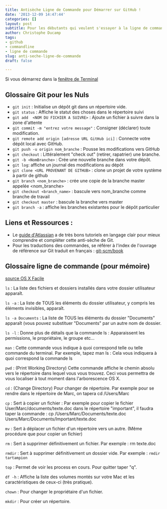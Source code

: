 ```yaml
---
title: Antisèche Ligne de Commande pour Démarrer sur GitHub !
date: '2013-12-09 14:47:44'
categories: []
layout: post
subtitle: Pour les débutants qui veulent s'essayer à la ligne de commande
author: Christophe Ducamp
tags:
- github
- commandline
- ligne de commande
slug: anti-seche-ligne-de-commande
draft: false

---
```

Si vous démarrez dans la [fenêtre de Terminal](/2013-12-10-terminal-trucs)

## Glossaire Git pour les Nuls

- `git init` : Initialise un dépôt git dans un répertoire vide.
- `git status` : Affiche le statut des choses dans le répertoire suivi 
- `git add  <NOM DU FICHIER A SUIVRE>` : Ajoute un fichier à suivre dans la zone d'attente
- `git commit -m "entrez votre message"` : Consigner (déclarer) toute modification. 
- `git remote add origin [adresse URL GitHub ici]` : Connecte votre dépôt local avec GitHub.
- `git push -u origin nom_branche` : Pousse les modifications vers GitHub
- `git checkout` : Littéralement "check out" (retirer, rapatrier) une branche. 
- `git -b <NomBranche>` : Crée une nouvelle branche dans votre dépôt. 
- `git log`: affiche un journal des modifications au dépôt
- `git clone <URL PROVENANT DE GITHUB>` : clone un projet de votre système à partir de github
- `git branch <nom_branche>` : crée une copie de la branche master appelée  <nom_branche>
- `git checkout <branch_name>` : bascule vers nom_branche comme branche de travail
- `git checkout master` : bascule la branche vers master
- `git branch -a` : affiche les branches existantes pour le dépôt particulier

## Liens et Ressources : 

- Le [guide d'Atlassian](https://www.atlassian.com/git/tutorial/git-basics) a de très bons tutoriels en langage clair pour mieux comprendre et compléter cette anti-sèche de Git.
- Pour les traductions des commandes, se référer à l'index de l'ouvrage de référence sur Git traduit en français : [git-scm/book](http://git-scm.com/book/fr)


## Glossaire ligne de commande (pour mémoire)

[source OS X Facile](http://www.osxfacile.com/terminal.html)

`ls` : La liste des fichiers et dossiers installés dans votre dossier utilisateur apparaît.

`ls -a` : La liste de TOUS les éléments du dossier utilisateur, y compris les éléments invisibles, apparaît.

`ls -a Documents` : La liste de TOUS les éléments du dossier "Documents" apparaît (vous pouvez substituer "Documents" par un autre nom de dossier.

`ls -l` : Donne plus de détails que la commande ls : Apparaissent les permissions, le propriétaire, le groupe etc...

`man`	: Cette commande vous indique à quoi correspond telle ou telle commande du terminal. Par exemple, tapez man ls : Cela vous indiquera à quoi correspond la commande ls

`pwd`	: (Print Working Directory) Cette commande affiche le chemin absolu vers le répertoire dans lequel vous vous trouvez. Ceci vous permettra de vous localiser à tout moment dans l'arborescence OS X.

`cd`	: (Change Directory) Pour changer de répertoire. Par exemple pour se rendre dans le répertoire de Marc, on tapera cd /Users/Marc

`cp` : Sert à copier un fichier : Par exemple pour copier le fichier User/Marc/documents/texte.doc dans le répertoire "important", il faudra taper la commande : cp /Users/Marc/Documents/texte.doc Users/Marc/Documents/Important/texte.doc

`mv` : Sert à déplacer un fichier d'un répertoire vers un autre. (Même procédure que pour copier un fichier)

`rm`	: Sert à supprimer définitivement un fichier. Par exemple : rm texte.doc

`rmdir`	: Sert à supprimer définitivement un dossier vide. Par exemple : `rmdir tartampion`

`top` : Permet de voir les process en cours. Pour quitter taper "q".

`df -h`	: Affiche la liste des volumes montés sur votre Mac et les caractéristiques de ceux-ci (très pratique).

`chown`	: Pour changer le propriétaire d'un fichier.

`mkdir`	: Pour créer un répertoire.



